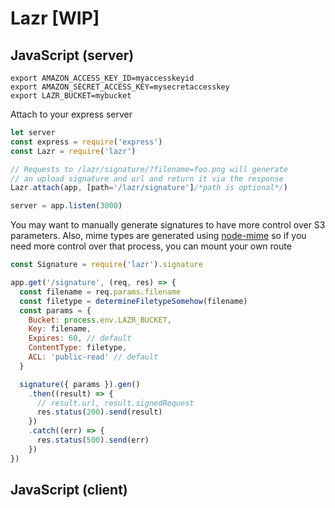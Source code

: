
# Lazr [WIP]

## JavaScript (server)

```
export AMAZON_ACCESS_KEY_ID=myaccesskeyid
export AMAZON_SECRET_ACCESS_KEY=mysecretaccesskey
export LAZR_BUCKET=mybucket
```

Attach to your express server

```javascript
let server
const express = require('express')
const Lazr = require('lazr')

// Requests to /lazr/signature/?filename=foo.png will generate 
// an upload signature and url and return it via the response
Lazr.attach(app, [path='/lazr/signature']/*path is optional*/)

server = app.listen(3000)
```

You may want to manually generate signatures to have more control over S3
parameters. Also, mime types are generated using [node-mime](https://github.com/broofa/node-mime) 
so if you need more control over that process, you can mount your own route 

```javascript
const Signature = require('lazr').signature

app.get('/signature', (req, res) => {
  const filename = req.params.filename
  const filetype = determineFiletypeSomehow(filename)
  const params = {
    Bucket: process.env.LAZR_BUCKET,
    Key: filename,
    Expires: 60, // default
    ContentType: filetype,
    ACL: 'public-read' // default
  }

  signature({ params }).gen()
    .then((result) => {
      // result.url, result.signedRequest
      res.status(200).send(result)
    })
    .catch((err) => {
      res.status(500).send(err)
    })
})
```

## JavaScript (client)

